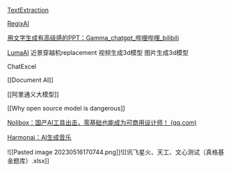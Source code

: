 

[TextExtraction](https://brandfolder.com/workbench/extract-text-from-image)

[RegixAI](https://regex.ai/)

[用文字生成有高级感的PPT：Gamma_chatgpt_哔哩哔哩_bilibili](https://www.bilibili.com/video/BV13o4y187Cn/?buvid=Z04E510301E2317E4258B86E9DE3EE9C4D01&is_story_h5=false&mid=VWzcmGUtEsG3cu5l2eCFlg%3D%3D&p=1&plat_id=116&share_from=ugc&share_medium=iphone&share_plat=ios&share_session_id=9C474027-E8DD-4198-9A8F-E2CC754F0B33&share_source=WEIXIN&share_tag=s_i&timestamp=1681487258&unique_k=hHFwaIx&up_id=503558013&vd_source=51c3e05edfa923bc859a70d024c2d7c9)

[LumaAI](https://youtu.be/coUKTLUX2Gw)
近景穿越机replacement
视频生成3d模型
图片生成3d模型

ChatExcel

[[Document AI]]

[[阿里通义大模型]]

[[Why open source model is dangerous]]

[Nolibox：国产AI工具出击，零基础也能成为可商用设计师！ (qq.com)](https://mp.weixin.qq.com/s/qjL42jfOC9Vi0tIS2DW_iw)

[Harmonai：AI生成音乐](https://www.bilibili.com/video/BV14o4y1F7zd/?buvid=Z04E510301E2317E4258B86E9DE3EE9C4D01&is_story_h5=false&mid=VWzcmGUtEsG3cu5l2eCFlg%3D%3D&p=1&plat_id=116&share_from=ugc&share_medium=iphone&share_plat=ios&share_session_id=BAD29B00-466D-492B-81E5-DBC0CCCEDF45&share_source=WEIXIN&share_tag=s_i&timestamp=1684105301&unique_k=wONybkJ&up_id=290733475&vd_source=51c3e05edfa923bc859a70d024c2d7c9)

![[Pasted image 20230516170744.png]]![[讯飞星火、天工、文心测试（真格基金题库）.xlsx]]